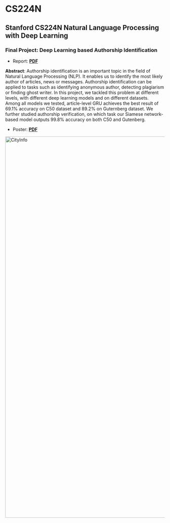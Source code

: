 # CS224N
## Stanford CS224N Natural Language Processing with Deep Learning

### Final Project: Deep Learning based Authorship Identification
- Report: [__PDF__](project/report/report.pdf)

__Abstract__: Authorship identification is an important topic in the field of Natural Language Processing (NLP). It enables us to identify the most likely author of articles, news or messages. Authorship identification can be applied to tasks such as identifying anonymous author, detecting plagiarism or finding ghost writer. In this project, we tackled this problem at different levels, with different deep learning models and on different datasets. Among all models we tested, article-level GRU achieves the best result of 69.1% accuracy on C50 dataset and 89.2% on Guternberg dataset. We further studied authorship verification, on which task our Siamese network- based model outputs 99.8% accuracy on both C50 and Gutenberg.
- Poster: [__PDF__](project/poster/poster.pdf)
<img src="project/poster/poster.png" width="1200" alt="CityInfo"/>
